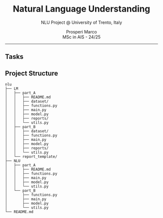 <p align='center'>
    <h1 align="center">Natural Language Understanding</h1>
    <p align="center">
    NLU Project @ University of Trento, Italy
    </p>
    <p align='center'>
      Prosperi Marco <br>
      MSc in AIS - 24/25
    </p>   
</p>

---
## Tasks

## Project Structure
```
nlu
├── LM
│   ├── part_A
│   │   ├── README.md
│   │   ├── dataset/
│   │   ├── functions.py
│   │   ├── main.py
│   │   ├── model.py
│   │   ├── reports/
│   │   └── utils.py
│   ├── part_B
│   │   ├── dataset/
│   │   ├── functions.py
│   │   ├── main.py
│   │   ├── model.py
│   │   ├── reports/
│   │   └── utils.py
│   └── report_template/
├── NLU
│   ├── part_A
│   │   ├── README.md
│   │   ├── functions.py
│   │   ├── main.py
│   │   ├── model.py
│   │   └── utils.py
│   └── part_B
│       ├── functions.py
│       ├── main.py
│       ├── model.py
│       └── utils.py
└── README.md
```